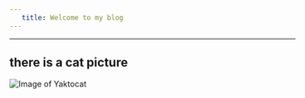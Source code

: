 ```yaml
---
   title: Welcome to my blog
---
```

---
   there is a cat picture
---
![Image of Yaktocat](https://octodex.github.com/images/yaktocat.png)
